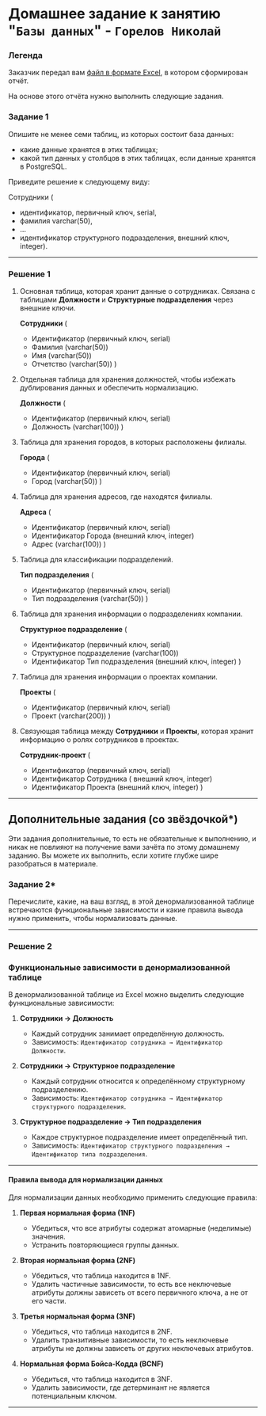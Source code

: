 # Домашнее задание к занятию "`Базы данных`" - `Горелов Николай`


### Легенда

Заказчик передал вам [файл в формате Excel](https://github.com/netology-code/sdb-homeworks/blob/main/resources/hw-12-1.xlsx), в котором сформирован отчёт. 

На основе этого отчёта нужно выполнить следующие задания.

### Задание 1

Опишите не менее семи таблиц, из которых состоит база данных:

- какие данные хранятся в этих таблицах;
- какой тип данных у столбцов в этих таблицах, если данные хранятся в PostgreSQL.

Приведите решение к следующему виду:

Сотрудники (

- идентификатор, первичный ключ, serial,
- фамилия varchar(50),
- ...
- идентификатор структурного подразделения, внешний ключ, integer).

---

### Решение 1

1. Основная таблица, которая хранит данные о сотрудниках. 
Связана с таблицами **Должности** и **Структурные подразделения** через внешние ключи.

   **Сотрудники** (
	- Идентификатор (первичный ключ, serial)
	- Фамилия (varchar(50))
	- Имя (varchar(50))
	- Отчетство (varchar(50))
    )

2. Отдельная таблица для хранения должностей, чтобы избежать дублирования данных и обеспечить нормализацию.
    
    **Должности** (
	- Идентификатор (первичный ключ, serial)
	- Должность (varchar(100))
    )

3. Таблица для хранения городов, в которых расположены филиалы.
    
    **Города** (
	- Идентификатор (первичный ключ, serial)
	- Город (varchar(50))
    )

4. Таблица для хранения адресов, где находятся филиалы.
    
    **Адреса** (
	- Идентификатор (первичный ключ, serial)
	- Идентификатор Города (внешний ключ, integer)
	- Адрес (varchar(100))
    )

5. Таблица для классификации подразделений.
    
    **Тип подразделения** (
	- Идентификатор (первичный ключ, serial)
	- Тип подразделения (varchar(50))
    )

6. Таблица для хранения информации о подразделениях компании.

    **Структурное подразделение** (
	- Идентификатор (первичный ключ, serial)
	- Структурное подразделение (varchar(100))
	- Идентификатор Тип подразделения (внешний ключ, integer)
    )

7. Таблица для хранения информации о проектах компании.

    **Проекты** (
	- Идентификатор (первичный ключ, serial)
	- Проект (varchar(200))
    )



8. Связующая таблица между **Сотрудники** и **Проекты**, которая хранит информацию о ролях сотрудников в проектах.
    
    **Сотрудник-проект** (
    - Идентификатор (первичный ключ, serial)
	- Идентификатор Сотрудника ( внешний ключ, integer)
	- Идентификатор Проекта (внешний ключ, integer)
    )

---

## Дополнительные задания (со звёздочкой*)
Эти задания дополнительные, то есть не обязательные к выполнению, и никак не повлияют на получение вами зачёта по этому домашнему заданию. Вы можете их выполнить, если хотите глубже шире разобраться в материале.


### Задание 2*

Перечислите, какие, на ваш взгляд, в этой денормализованной таблице встречаются функциональные зависимости и какие правила вывода нужно применить, чтобы нормализовать данные.

---

### Решение 2

### Функциональные зависимости в денормализованной таблице

В денормализованной таблице из Excel можно выделить следующие функциональные зависимости:

1. **Сотрудники → Должность**  
   - Каждый сотрудник занимает определённую должность.  
   - Зависимость: `Идентификатор сотрудника → Идентификатор Должности`.

2. **Сотрудники → Структурное подразделение**  
   - Каждый сотрудник относится к определённому структурному подразделению.  
   - Зависимость: `Идентификатор сотрудника → Идентификатор структурного подразделения`.

3. **Структурное подразделение → Тип подразделения**  
   - Каждое структурное подразделение имеет определённый тип.  
   - Зависимость: `Идентификатор структурного подразделения → Идентификатор типа подразделения`.

---

#### Правила вывода для нормализации данных

Для нормализации данных необходимо применить следующие правила:

1. **Первая нормальная форма (1NF)**  
   - Убедиться, что все атрибуты содержат атомарные (неделимые) значения.  
   - Устранить повторяющиеся группы данных.

2. **Вторая нормальная форма (2NF)**  
   - Убедиться, что таблица находится в 1NF.  
   - Удалить частичные зависимости, то есть все неключевые атрибуты должны зависеть от всего первичного ключа, а не от его части.

3. **Третья нормальная форма (3NF)**  
   - Убедиться, что таблица находится в 2NF.  
   - Удалить транзитивные зависимости, то есть неключевые атрибуты не должны зависеть от других неключевых атрибутов.

4. **Нормальная форма Бойса-Кодда (BCNF)**  
   - Убедиться, что таблица находится в 3NF.  
   - Удалить зависимости, где детерминант не является потенциальным ключом.

---